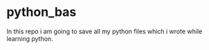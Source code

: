 # python_bas
In this repo i am going to save all my python files which i wrote while learning python.
